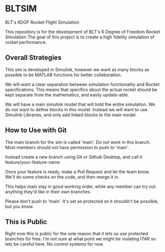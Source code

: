 # BLTSIM
BLT's 6DOF Rocket Flight Simulation

This repository is for the development of BLT's 6 Degree of Freedom Rocket Simulation
The goal of this project is to create a high fidelity simulation of rocket
performance.

## Overall Strategies

This sim is developed in Simulink, however we want as many blocks as possible to be
MATLAB functions for better collaboration.

We will want a clear separation between simulation functionality and Rocket
specifications. This means that specifics about the actual rocket should be kept separate
from the mathematics, and easily update-able.

We will have a main simulink model that will hold the entire simulation.
We do not want to define blocks in this model. Instead we will want to use
Simulink Libraries, and only add linked blocks to the main model.

## How to Use with Git

The main branch for the sim is called 'main'. Do not work in this branch.
Most members should not have permission to push to 'main'.

Instead create a new branch using Git or Github Desktop, and call it
feature/your-feature-name

Once your feature is ready, make a Pull Request and let the team know. We'll do
some checks on the code, and then merge it in.

This helps main stay in good working order, while any member can try out anything
they'd like in their own branches.

Please don't push to 'main'. It's set as protected so it shouldn't be possible,
but you know.

## This is Public

Right now this is public for the sole reason that it lets us use protected branches
for free. I'm not sure at what point we might be violating ITAR so lets be careful here.
No control systems for now.
